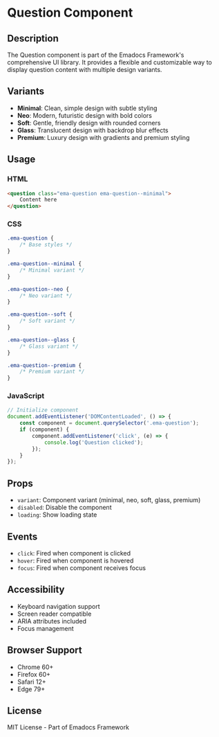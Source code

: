 # Question Component

## Description
The Question component is part of the Emadocs Framework's comprehensive UI library. It provides a flexible and customizable way to display question content with multiple design variants.

## Variants
- **Minimal**: Clean, simple design with subtle styling
- **Neo**: Modern, futuristic design with bold colors
- **Soft**: Gentle, friendly design with rounded corners
- **Glass**: Translucent design with backdrop blur effects
- **Premium**: Luxury design with gradients and premium styling

## Usage

### HTML
```html
<question class="ema-question ema-question--minimal">
    Content here
</question>
```

### CSS
```css
.ema-question {
    /* Base styles */
}

.ema-question--minimal {
    /* Minimal variant */
}

.ema-question--neo {
    /* Neo variant */
}

.ema-question--soft {
    /* Soft variant */
}

.ema-question--glass {
    /* Glass variant */
}

.ema-question--premium {
    /* Premium variant */
}
```

### JavaScript
```javascript
// Initialize component
document.addEventListener('DOMContentLoaded', () => {
    const component = document.querySelector('.ema-question');
    if (component) {
        component.addEventListener('click', (e) => {
            console.log('Question clicked');
        });
    }
});
```

## Props
- `variant`: Component variant (minimal, neo, soft, glass, premium)
- `disabled`: Disable the component
- `loading`: Show loading state

## Events
- `click`: Fired when component is clicked
- `hover`: Fired when component is hovered
- `focus`: Fired when component receives focus

## Accessibility
- Keyboard navigation support
- Screen reader compatible
- ARIA attributes included
- Focus management

## Browser Support
- Chrome 60+
- Firefox 60+
- Safari 12+
- Edge 79+

## License
MIT License - Part of Emadocs Framework
